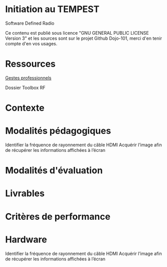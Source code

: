 # Initiation au TEMPEST

Software Defined Radio 

Ce contenu est publié sous licence "GNU GENERAL PUBLIC LICENSE Version 3" et les sources sont sur le projet Github Dojo-101, merci d'en tenir compte d'en vos usages.

# Ressources


[Gestes professionnels](https://github.com/Aif4thah/Dojo-101)

Dossier Toolbox RF


# Contexte




# Modalités pédagogiques

Identifier la fréquence de rayonnement du câble HDMI
Acquérir l’image afin de récupérer les informations affichées à l’écran



# Modalités d'évaluation


# Livrables


# Critères de performance



# Hardware

Identifier la fréquence de rayonnement du câble HDMI
Acquérir l’image afin de récupérer les informations affichées à l’écran

